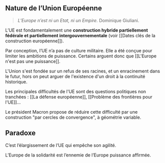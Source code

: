 ## Nature de l’Union Européenne

>*L’Europe n’est ni un Etat, ni un Empire.*
>Dominique Giuliani. 

L’UE est fondamentalement une **construction hybride partiellement fédérale et partiellement intergouvernementale** (voir [[Dates clés de la construction européenne]]). 

Par conception, l’UE n’a pas de culture militaire. Elle a été conçue pour limiter les ambitions de puissance. Certains arguent donc que [[L'Europe n'est pas une puissance]].

L'Union s'est fondée sur un refus de ses racines, et un enracinement dans le futur, hors on peut arguer de l'existence d'un droit à la continuité historique.

Les principales difficultés de l'UE sont des questions politiques non tranchées : [[La défense européenne]], [[Problème des frontières pour l'UE]]...

Le président Macron propose de réduire cette difficulté par une construction "par cercles de convergence", à géométrie variable.

## Paradoxe

C’est l’élargissement de l’UE qui empêche son agilité. 

L’Europe de la solidarité est l’ennemie de l’Europe puissance affirmée.